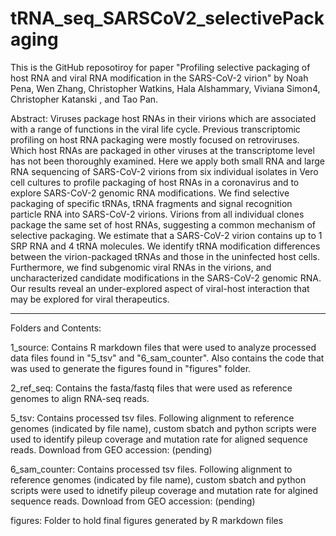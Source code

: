 # tRNA_seq_SARSCoV2_selectivePackaging

This is the GitHub reposotiroy for paper "Profiling selective packaging of host RNA and viral RNA modification in the SARS-CoV-2 virion" by 
Noah Pena, Wen Zhang, Christopher Watkins, Hala Alshammary, Viviana Simon4, Christopher Katanski , and Tao Pan. 

Abstract: 
Viruses package host RNAs in their virions which are associated with a range of functions in the viral life cycle. Previous transcriptomic profiling on host RNA packaging were mostly focused on retroviruses. Which host RNAs are packaged in other viruses at the transcriptome level has not been thoroughly examined. Here we apply both small RNA and large RNA sequencing of SARS-CoV-2 virions from six individual isolates in Vero cell cultures to profile packaging of host RNAs in a coronavirus and to explore SARS-CoV-2 genomic RNA modifications. We find selective packaging of specific tRNAs, tRNA fragments and signal recognition particle RNA into SARS-CoV-2 virions. Virions from all individual clones package the same set of host RNAs, suggesting a common mechanism of selective packaging. We estimate that a SARS-CoV-2 virion contains up to 1 SRP RNA and 4 tRNA molecules. We identify tRNA modification differences between the virion-packaged tRNAs and those in the uninfected host cells. Furthermore, we find subgenomic viral RNAs in the virions, and uncharacterized candidate modifications in the SARS-CoV-2 genomic RNA. Our results reveal an under-explored aspect of viral-host interaction that may be explored for viral therapeutics.


___________________ 

Folders and Contents: 

1_source: Contains R markdown files that were used to analyze processed data files found in "5_tsv" and "6_sam_counter". Also contains the code that was used to generate the figures found in "figures" folder. 

2_ref_seq: Contains the fasta/fastq files that were used as reference genomes to align RNA-seq reads. 

5_tsv: Contains processed tsv files. Following alignment to reference genomes (indicated by file name), custom sbatch and python scripts were used to identify pileup coverage and mutation rate for aligned sequence reads. Download from GEO accession: (pending) 

6_sam_counter: Contains processed tsv files. Following alignment to reference genomes (indicated by file name), custom sbatch and python scripts were used to idnetify pileup coverage and mutation rate for algined sequence reads. Download from GEO accession: (pending) 

figures: Folder to hold final figures generated by R markdown files

